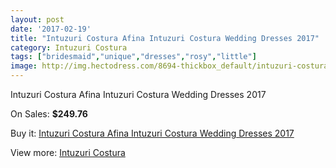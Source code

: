```yaml
---
layout: post
date: '2017-02-19'
title: "Intuzuri Costura Afina Intuzuri Costura Wedding Dresses 2017"
category: Intuzuri Costura
tags: ["bridesmaid","unique","dresses","rosy","little"]
image: http://img.hectodress.com/8694-thickbox_default/intuzuri-costura-afina-intuzuri-costura-wedding-dresses-2013.jpg
---
```

Intuzuri Costura Afina Intuzuri Costura Wedding Dresses 2017

On Sales: **$249.76**
<a href="https://www.hectodress.com/intuzuri-costura/4384-intuzuri-costura-afina-intuzuri-costura-wedding-dresses-2013.html"><amp-img layout="responsive" width="600" height="600" src="//img.hectodress.com/8694-thickbox_default/intuzuri-costura-afina-intuzuri-costura-wedding-dresses-2013.jpg" alt="Intuzuri Costura Afina Intuzuri Costura Wedding Dresses 2017 0" /></a>
<a href="https://www.hectodress.com/intuzuri-costura/4384-intuzuri-costura-afina-intuzuri-costura-wedding-dresses-2013.html"><amp-img layout="responsive" width="600" height="600" src="//img.hectodress.com/8696-thickbox_default/intuzuri-costura-afina-intuzuri-costura-wedding-dresses-2013.jpg" alt="Intuzuri Costura Afina Intuzuri Costura Wedding Dresses 2017 1" /></a>
<a href="https://www.hectodress.com/intuzuri-costura/4384-intuzuri-costura-afina-intuzuri-costura-wedding-dresses-2013.html"><amp-img layout="responsive" width="600" height="600" src="//img.hectodress.com/8695-thickbox_default/intuzuri-costura-afina-intuzuri-costura-wedding-dresses-2013.jpg" alt="Intuzuri Costura Afina Intuzuri Costura Wedding Dresses 2017 2" /></a>

Buy it: [Intuzuri Costura Afina Intuzuri Costura Wedding Dresses 2017](https://www.hectodress.com/intuzuri-costura/4384-intuzuri-costura-afina-intuzuri-costura-wedding-dresses-2013.html "Intuzuri Costura Afina Intuzuri Costura Wedding Dresses 2017")

View more: [Intuzuri Costura](https://www.hectodress.com/76-intuzuri-costura "Intuzuri Costura")